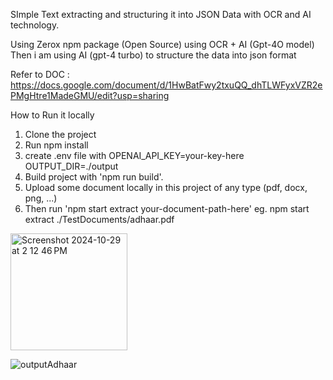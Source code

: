 SImple Text extracting and structuring it into JSON Data with OCR and AI technology.

Using Zerox npm package (Open Source) using OCR + AI (Gpt-4O model)
Then i am using AI (gpt-4 turbo) to structure the data into json format


Refer to DOC : https://docs.google.com/document/d/1HwBatFwy2txuQQ_dhTLWFyxVZR2ePMgHtre1MadeGMU/edit?usp=sharing


How to Run it locally
1. Clone the project
2. Run npm install
3. create .env file with
    OPENAI_API_KEY=your-key-here
    OUTPUT_DIR=./output
4. Build project with 'npm run build'.
5. Upload some document locally in this project of any type (pdf, docx, png, ...)
6. Then run 'npm start extract your-document-path-here'
   eg. npm start extract ./TestDocuments/adhaar.pdf

<img width="187" alt="Screenshot 2024-10-29 at 2 12 46 PM" src="https://github.com/user-attachments/assets/10ddce5a-8509-4ed0-adde-0abc94cb4661">

![outputAdhaar](https://github.com/user-attachments/assets/29d5bb31-3d97-4682-a1f4-5f90ecb7a578)



